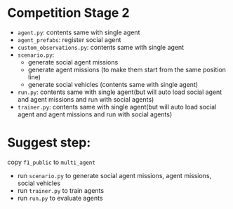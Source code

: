 # Competition Stage 2
- `agent.py`: contents same with single agent
- `agent_prefabs`: register social agent
- `custom_observations.py`: contents same with single agent
- `scenario.py`:
    - generate social agent missions
    - generate agent missions (to make them start from the same position line)
    - generate social vehicles (contents same with single agent)
- `run.py`: contents same with single agent(but will auto load social agent and agent missions and run with social agents)
- `trainer.py`: contents same with single agent(but will auto load social agent and agent missions and run with social agents)
    

# Suggest step:
copy `f1_public` to `multi_agent`
- run `scenario.py` to generate social agent missions, agent missions, social vehicles
- run `trainer.py` to train agents
- run `run.py` to evaluate agents
